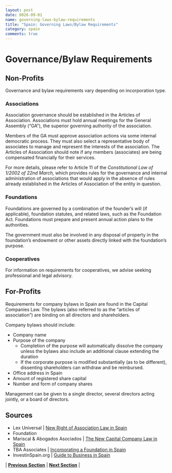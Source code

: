 ```yaml
---
layout: post
date: 0026-09-01
name: governing-laws-bylaw-requirements
title: "Spain: Governing Laws/Bylaw Requirements"
category: spain
comments: true
---
```

# Governance/Bylaw Requirements
## Non-Profits

Governance and bylaw requirements vary depending on incorporation type. 

### Associations 
Association governance should be established in the Articles of Association. Associations must hold annual meetings for the General Assembly (“GA”), the superior governing authority of the association.

Members of the GA must approve association actions via some internal democratic process. They must also select a representative body of associates to manage and represent the interests of the association. The Articles of Association should note if any members (associates) are being compensated financially for their services.

For more details, please refer to Article 11 of the *Constitutional Law of 1/2002 of 22nd March,* which provides rules for the governance and internal administration of associations that would apply in the absence of rules already established in the Articles of Association of the entity in question. 

### Foundations

Foundations are governed by a combination of the founder’s will (if applicable), foundation statutes, and related laws, such as the Foundation Act. Foundations must prepare and present annual action plans to the authorities. 

The government must also be involved in any disposal of property in the foundation’s endowment or other assets directly linked with the foundation’s purpose. 

### Cooperatives
For information on requirements for cooperatives, we advise seeking professional and legal advisory.

## For-Profits
Requirements for company bylaws in Spain are found in the Capital Companies Law. The bylaws (also referred to as the “articles of association”) are binding on all directors and shareholders. 

Company bylaws should include:
- Company name
- Purpose of the company
  - Completion of the purpose will automatically dissolve the company unless the bylaws also include an additional clause extending the duration 
  - If the corporate purpose is modified substantially (as to be different), dissenting shareholders can withdraw and be reimbursed. 
- Office address in Spain
- Amount of registered share capital
- Number and form of company shares

Management can be given to a single director, several directors acting jointly, or a board of directors. 

Sources
--- 
- Lex Universal | [New Right of Association Law in Spain](http://lexuniversal.com/en/articles/909)
- Foundation
- Mariscal & Abogados Asociados | [The New Capital Company Law in Spain](https://www.mariscal-abogados.com/the-new-spanish-capital-company-law/) 
- TBA Associates | [Incorporating a Foundation in Spain](https://www.tba-associates.com/incorporating-a-foundation-in-spain-legal-and-fiscal-profile)
- InvestinSpain.org | [Guide to Business in Spain](http://www.investinspain.org/guidetobusiness/en/9/CAP_9_2015.pdf) 

| **[Previous Section]( https://neo-project.github.io/global-blockchain-compliance-hub//spain/spain-tax-and-auditing-requirements.html)** | **[Next Section]( https://neo-project.github.io/global-blockchain-compliance-hub//spain/spain-laws-token-sales.html)** |
